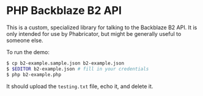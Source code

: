 # PHP Backblaze B2 API

This is a custom, specialized library for talking to the Backblaze B2
API. It is only intended for use by Phabricator, but might be
generally useful to someone else.

To run the demo:

```bash
$ cp b2-example.sample.json b2-example.json
$ $EDITOR b2-example.json # fill in your credentials
$ php b2-example.php
```

It should upload the `testing.txt` file, echo it, and delete it.
